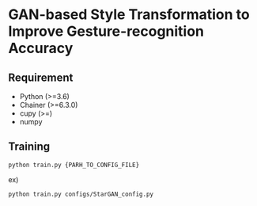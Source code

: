 # GAN-based Style Transformation to Improve Gesture-recognition Accuracy
## Requirement
- Python (>=3.6)
- Chainer (>=6.3.0)
- cupy (>=)
- numpy
## Training
```
python train.py {PARH_TO_CONFIG_FILE}
```
ex)
```
python train.py configs/StarGAN_config.py
```
